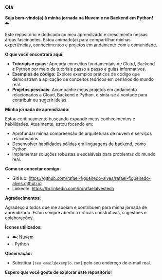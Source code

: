 ### Olá 

**Seja bem-vindo(a) à minha jornada na Nuvem e no Backend em Python!** ☁️

Este repositório é dedicado ao meu aprendizado e crescimento nessas áreas fascinantes. Estou animado(a) para compartilhar minhas experiências, conhecimentos e projetos em andamento com a comunidade.

**O que você encontrará aqui:**

* **Tutoriais e guias:** Aprenda conceitos fundamentais de Cloud, Backend e Python por meio de tutoriais passo a passo e guias informativos.
* **Exemplos de código:** Explore exemplos práticos de código que demonstram a aplicação de conceitos teóricos em cenários do mundo real.
* **Projetos pessoais:** Acompanhe meus projetos em andamento relacionados a Cloud, Backend e Python, e sinta-se à vontade para contribuir ou sugerir ideias.

**Minha jornada de aprendizado:**

Estou continuamente buscando expandir meus conhecimentos e habilidades. Atualmente, estou focando em:

* Aprofundar minha compreensão de arquiteturas de nuvem e serviços relacionados.
* Desenvolver habilidades sólidas em linguagens de backend, como Python.
* Implementar soluções robustas e escaláveis para problemas do mundo real.

**Como se conectar comigo:**

* GitHub: https://github.com/rafael-figueiredo-alves/rafael-figueiredo-alves.github.io
* LinkedIn: https://br.linkedin.com/in/rafaelalvestech

**Agradecimentos:**

Agradeço a todos que me apoiam e contribuem para minha jornada de aprendizado. Estou sempre aberto a críticas construtivas, sugestões e colaborações.

**Ícones utilizados:**

* ☁️: Nuvem
* : Python

**Observação:**

* Substitua `[seu_email@exemplo.com]` pelo seu endereço de e-mail real.

**Espero que você goste de explorar este repositório!** 
